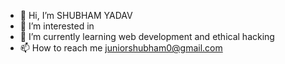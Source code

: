 - 👋 Hi, I’m SHUBHAM YADAV 
- 👀 I’m interested in 
- 🌱 I’m currently learning web development and ethical hacking 
- 📫 How to reach me juniorshubham0@gmail.com 

<!---
SHUBHAM2004-wonderer/SHUBHAM2004-wonderer is a ✨ special ✨ repository because its `README.md` (this file) appears on your GitHub profile.
You can click the Preview link to take a look at your changes.
--->
